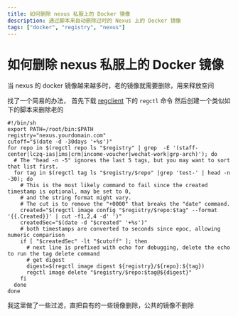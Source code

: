 ```yaml
---
title: 如何删除 nexus 私服上的 Docker 镜像
description: 通过脚本来自动删除过时的 Nexus 上的 Docker 镜像
tags: ["docker", "registry", "nexus"]
---
```


# 如何删除 nexus 私服上的 Docker 镜像

当 nexus 的 docker 镜像越来越多时，老的镜像就需要删除，用来释放空间

找了一个简易的办法， 首先下载 [regclient](https://github.com/regclient/regclient) 下的 `regctl` 命令
然后创建一个类似如下的脚本来删除老的

```shell
#!/bin/sh
export PATH=/root/bin:$PATH
registry="nexus.yourdomain.com"
cutoff="$(date -d -30days '+%s')"
for repo in $(regctl repo ls "$registry" | grep  -E '(staff-center|lczq-ias|ims|crm|income-voucher|wechat-work|grp-arch)'); do
  # The "head -n -5" ignores the last 5 tags, but you may want to sort that list first.
  for tag in $(regctl tag ls "$registry/$repo" |grep 'test-' | head -n -30); do
    # This is the most likely command to fail since the created timestamp is optional, may be set to 0,
    # and the string format might vary.
    # The cut is to remove the "+0000" that breaks the "date" command.
    created="$(regctl image config "$registry/$repo:$tag" --format '{{.Created}}' | cut -f1,2,4 -d' ')"
    createdSec="$(date -d "$created" '+%s')"
    # both timestamps are converted to seconds since epoc, allowing numeric comparison
    if [ "$createdSec" -lt "$cutoff" ]; then
      # next line is prefixed with echo for debugging, delete the echo to run the tag delete command
      # get digest
      digest=$(regctl image digest ${registry}/${repo}:${tag})
      regctl image delete "$registry/$repo:$tag@${digest}"
    fi
  done
done
```

我这里做了一些过滤，直把自有的一些镜像删除，公共的镜像不删除
